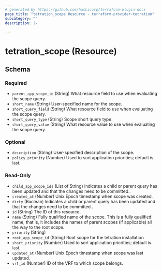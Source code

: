 ```yaml
---
# generated by https://github.com/hashicorp/terraform-plugin-docs
page_title: "tetration_scope Resource - terraform-provider-tetration"
subcategory: ""
description: |-
  
---
```


# tetration_scope (Resource)





<!-- schema generated by tfplugindocs -->
## Schema

### Required

- `parent_app_scope_id` (String) What resource field to use when evaluating the scope query.
- `short_name` (String) User-specified name for the scope.
- `short_query_field` (String) What resource field to use when evaluating the scope query.
- `short_query_type` (String) Scope short query type.
- `short_query_value` (String) What resource value to use when evaluating the scope query.

### Optional

- `description` (String) User-specified description of the scope.
- `policy_priority` (Number) Used to sort application priorities; default is last.

### Read-Only

- `child_app_scope_ids` (List of String) Indicates a child or parent query has been updated and that the changes need to be committed..
- `created_at` (Number) Unix Epoch timestamp when scope was created.
- `dirty` (Boolean) Indicates a child or parent query has been updated and that the changes need to be committed..
- `id` (String) The ID of this resource.
- `name` (String) Fully qualified name of the scope. This is a fully qualified name; that is, it includes the names of parent scopes (if applicable) all the way to the root scope.
- `priority` (String)
- `root_app_scope_id` (String) Root scope for the tetration installation
- `short_priority` (Number) Used to sort application priorities; default is last.
- `updated_at` (Number) Unix Epoch timestamp when scope was last updated.
- `vrf_id` (Number) ID of the VRF to which scope belongs.


